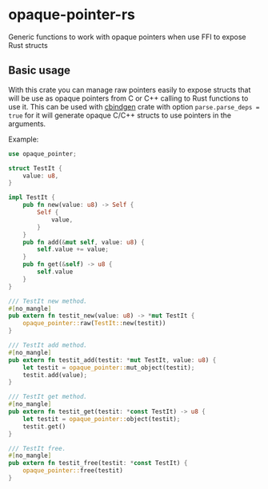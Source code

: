 # opaque-pointer-rs
Generic functions to work with opaque pointers when use FFI to expose Rust structs

## Basic usage
With this crate you can manage raw pointers easily to expose structs that will be
 use as opaque pointers from C or C++ calling to Rust functions to use it. This
 can be used with [cbindgen](https://crates.io/crates/cbindgen) crate with option `parse.parse_deps = true` for it will
 generate opaque C/C++ structs to use pointers in the arguments.

Example:
```rust
use opaque_pointer;

struct TestIt {
    value: u8,
}

impl TestIt {
    pub fn new(value: u8) -> Self {
        Self {
            value,
        }
    }
    pub fn add(&mut self, value: u8) {
        self.value += value;
    }
    pub fn get(&self) -> u8 {
        self.value
    }
}

/// TestIt new method.
#[no_mangle]
pub extern fn testit_new(value: u8) -> *mut TestIt {
    opaque_pointer::raw(TestIt::new(testit))
}

/// TestIt add method.
#[no_mangle]
pub extern fn testit_add(testit: *mut TestIt, value: u8) {
    let testit = opaque_pointer::mut_object(testit);
    testit.add(value);
}

/// TestIt get method.
#[no_mangle]
pub extern fn testit_get(testit: *const TestIt) -> u8 {
    let testit = opaque_pointer::object(testit);
    testit.get()
}

/// TestIt free.
#[no_mangle]
pub extern fn testit_free(testit: *const TestIt) {
    opaque_pointer::free(testit)
}
```
